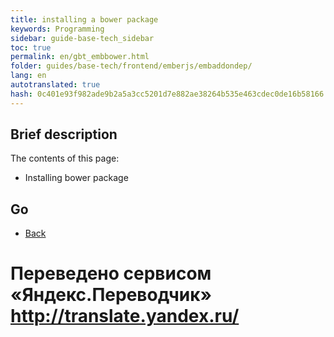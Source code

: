 ```yaml
--- 
title: installing a bower package 
keywords: Programming 
sidebar: guide-base-tech_sidebar 
toc: true 
permalink: en/gbt_embbower.html 
folder: guides/base-tech/frontend/emberjs/embaddondep/ 
lang: en 
autotranslated: true 
hash: 0c401e93f982ade9b2a5a3cc5201d7e882ae38264b535e463cdec0de16b58166 
--- 
```


## Brief description 

The contents of this page: 

* Installing bower package 

## Go 

* [Back](gbt_emberjs.html)


 # Переведено сервисом «Яндекс.Переводчик» http://translate.yandex.ru/